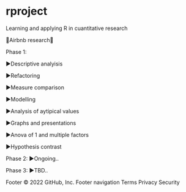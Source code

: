 # rproject
Learning and applying R in cuantitative research 

🔎Airbnb research🔎

Phase 1:

▶️Descriptive analyisis

▶️Refactoring

▶️Measure comparison

▶️Modelling

▶️Analysis of aytipical values

▶️Graphs and presentations

▶️Anova of 1 and multiple factors

▶️Hypothesis contrast

Phase 2:
▶️Ongoing..

Phase 3:
▶️TBD..


Footer
© 2022 GitHub, Inc.
Footer navigation
Terms
Privacy
Security
